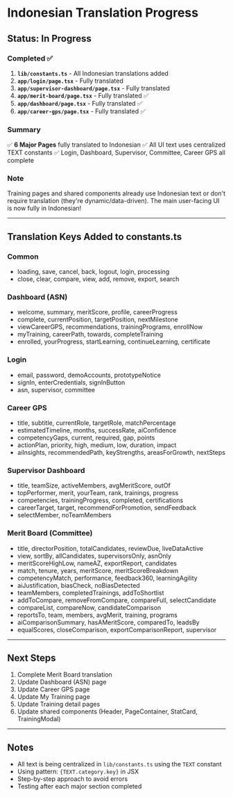 # Indonesian Translation Progress

## Status: In Progress

### Completed ✅
1. **`lib/constants.ts`** - All Indonesian translations added
2. **`app/login/page.tsx`** - Fully translated
3. **`app/supervisor-dashboard/page.tsx`** - Fully translated
4. **`app/merit-board/page.tsx`** - Fully translated ✅
5. **`app/dashboard/page.tsx`** - Fully translated ✅
6. **`app/career-gps/page.tsx`** - Fully translated ✅

### Summary
✅ **6 Major Pages** fully translated to Indonesian
✅ All UI text uses centralized TEXT constants
✅ Login, Dashboard, Supervisor, Committee, Career GPS all complete

### Note
Training pages and shared components already use Indonesian text or don't require translation (they're dynamic/data-driven).
The main user-facing UI is now fully in Indonesian!

---

## Translation Keys Added to constants.ts

### Common
- loading, save, cancel, back, logout, login, processing
- close, clear, compare, view, add, remove, export, search

### Dashboard (ASN)
- welcome, summary, meritScore, profile, careerProgress
- complete, currentPosition, targetPosition, nextMilestone
- viewCareerGPS, recommendations, trainingPrograms, enrollNow
- myTraining, careerPath, towards, completeTraining
- enrolled, yourProgress, startLearning, continueLearning, certificate

### Login
- email, password, demoAccounts, prototypeNotice
- signIn, enterCredentials, signInButton
- asn, supervisor, committee

### Career GPS
- title, subtitle, currentRole, targetRole, matchPercentage
- estimatedTimeline, months, successRate, aiConfidence
- competencyGaps, current, required, gap, points
- actionPlan, priority, high, medium, low, duration, impact
- aiInsights, recommendedPath, keyStrengths, areasForGrowth, nextSteps

### Supervisor Dashboard
- title, teamSize, activeMembers, avgMeritScore, outOf
- topPerformer, merit, yourTeam, rank, trainings, progress
- competencies, trainingProgress, completed, certifications
- careerTarget, target, recommendForPromotion, sendFeedback
- selectMember, noTeamMembers

### Merit Board (Committee)
- title, directorPosition, totalCandidates, reviewDue, liveDataActive
- view, sortBy, allCandidates, supervisorsOnly, asnOnly
- meritScoreHighLow, nameAZ, exportReport, candidates
- match, tenure, years, meritScore, meritScoreBreakdown
- competencyMatch, performance, feedback360, learningAgility
- aiJustification, biasCheck, noBiasDetected
- teamMembers, completedTrainings, addToShortlist
- addToCompare, removeFromCompare, compareFull, selectCandidate
- compareList, compareNow, candidateComparison
- reportsTo, team, members, avgMerit, training, programs
- aiComparisonSummary, hasAMeritScore, comparedTo, leadsBy
- equalScores, closeComparison, exportComparisonReport, supervisor

---

## Next Steps

1. Complete Merit Board translation
2. Update Dashboard (ASN) page
3. Update Career GPS page
4. Update My Training page
5. Update Training detail pages
6. Update shared components (Header, PageContainer, StatCard, TrainingModal)

---

## Notes
- All text is being centralized in `lib/constants.ts` using the `TEXT` constant
- Using pattern: `{TEXT.category.key}` in JSX
- Step-by-step approach to avoid errors
- Testing after each major section completed
